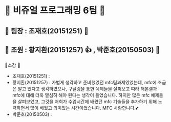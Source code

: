 # :sparkling_heart: 비쥬얼 프로그래밍 6팀 :sparkling_heart: 
## :star2: 팀장 : 조재호(20151251) :muscle:
## :two_men_holding_hands: 조원 : 황지환(20151257) :thumbsup: , 박준호(20150503) :metal:










:mega:소감 :mega:
 - 조재호(20151251) :
 - 황지환(20151257) : 가볍게 생각하고 준비했었던 mfc팀과제였었는데, mfc에 조금은 알고 있다고 생각하였으나,
                     구글링을 통한 예제들을 살펴보고 따라 해본결과 mfc에 대해 더욱 열심히 해야 된다는 생각이 들었습니다.
                     하지만 많은 mfc 예제들을 살펴보았고,
                     그것을 저희가 수업시간에 배웠던 mfc 기술들을 추가하기 위해 노력하면서 많이 배웠고 의미있는 시간이었습니다.
                     MFC 사랑합니다.:two_hearts:
 - 박준호(20150503) : 
